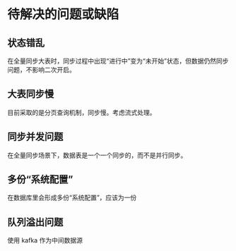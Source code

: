 # 待解决的问题或缺陷

## 状态错乱

在全量同步大表时，同步过程中出现“进行中”变为“未开始”状态，但数据仍然同步问题，不影响二次开启。

## 大表同步慢

目前采取的是分页查询机制，同步慢。考虑流式处理。

## 同步并发问题

在全量同步场景下，数据表是一个一个同步的，而不是并行同步。

## 多份“系统配置”

在数据库里会形成多份“系统配置”，应该为一份

## 队列溢出问题

使用 kafka 作为中间数据源
